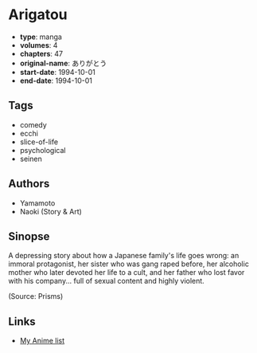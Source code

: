 # Arigatou

-   **type**: manga
-   **volumes**: 4
-   **chapters**: 47
-   **original-name**: ありがとう
-   **start-date**: 1994-10-01
-   **end-date**: 1994-10-01

## Tags

-   comedy
-   ecchi
-   slice-of-life
-   psychological
-   seinen

## Authors

-   Yamamoto
-   Naoki (Story & Art)

## Sinopse

A depressing story about how a Japanese family's life goes wrong: an immoral protagonist, her sister who was gang raped before, her alcoholic mother who later devoted her life to a cult, and her father who lost favor with his company... full of sexual content and highly violent.

(Source: Prisms)

## Links

-   [My Anime list](https://myanimelist.net/manga/1744/Arigatou)
